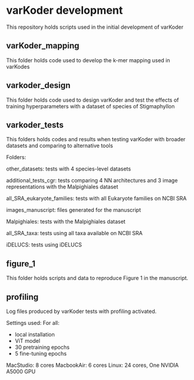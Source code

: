 # varKoder development

This repository holds scripts used in the initial development of varKoder

## varKoder_mapping

This folder holds code used to develop the k-mer mapping used in varKodes

## varkoder_design

This folder holds code used to design varKoder and test the effects of training hyperparameters with a dataset of species of Stigmaphyllon

## varkoder_tests

This folders holds codes and results when testing varKoder with broader datasets and comparing to alternative tools

Folders:

other_datasets: tests with 4 species-level datasets

additional_tests_cgr: tests comparing 4 NN architectures and 3 image representations with the Malpighiales dataset

all_SRA_eukaryote_families: tests with all Eukaryote families on NCBI SRA

images_manuscript: files generated for the manuscript

Malpighiales: tests with the Malpighiales dataset

all_SRA_taxa: tests using all taxa available on NCBI SRA

iDELUCS: tests using iDELUCS

## figure_1
This folder holds scripts and data to reproduce Figure 1 in the manuscript.

## profiling 
Log files produced by varKoder tests with profiling activated.

Settings used:
For all:
- local installation
- ViT model
- 30 pretraining epochs
- 5 fine-tuning epochs


MacStudio: 8 cores
MacbookAir: 6 cores
Linux: 24 cores, One NVIDIA A5000 GPU 

